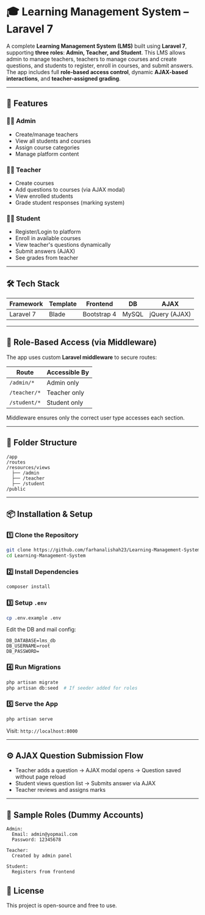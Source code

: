 # 🎓 Learning Management System – Laravel 7

A complete **Learning Management System (LMS)** built using **Laravel 7**, supporting **three roles**: **Admin, Teacher, and Student**. This LMS allows admin to manage teachers, teachers to manage courses and create questions, and students to register, enroll in courses, and submit answers. The app includes full **role-based access control**, dynamic **AJAX-based interactions**, and **teacher-assigned grading**.

---

## 🚀 Features

### 👨‍🏫 Admin
- Create/manage teachers
- View all students and courses
- Assign course categories
- Manage platform content

### 🧑‍🏫 Teacher
- Create courses
- Add questions to courses (via AJAX modal)
- View enrolled students
- Grade student responses (marking system)

### 👨‍🎓 Student
- Register/Login to platform
- Enroll in available courses
- View teacher's questions dynamically
- Submit answers (AJAX)
- See grades from teacher

---

## 🛠️ Tech Stack

| Framework   | Template | Frontend | DB       | AJAX |
|-------------|----------|----------|----------|------|
| Laravel 7   | Blade    | Bootstrap 4 | MySQL | jQuery (AJAX) |

---

## 🔐 Role-Based Access (via Middleware)

The app uses custom **Laravel middleware** to secure routes:

| Route         | Accessible By     |
|---------------|-------------------|
| `/admin/*`    | Admin only        |
| `/teacher/*`  | Teacher only      |
| `/student/*`  | Student only      |

Middleware ensures only the correct user type accesses each section.

---

## 📂 Folder Structure

```
/app
/routes
/resources/views
  ├── /admin
  ├── /teacher
  ├── /student
/public
```

---

## 📦 Installation & Setup

### 1️⃣ Clone the Repository

```bash
git clone https://github.com/farhanalishah23/Learning-Management-System.git
cd Learning-Management-System
```

### 2️⃣ Install Dependencies

```bash
composer install
```

### 3️⃣ Setup `.env`

```bash
cp .env.example .env
```

Edit the DB and mail config:

```env
DB_DATABASE=lms_db
DB_USERNAME=root
DB_PASSWORD=
```

### 4️⃣ Run Migrations

```bash
php artisan migrate
php artisan db:seed  # If seeder added for roles
```

### 5️⃣ Serve the App

```bash
php artisan serve
```

Visit: `http://localhost:8000`

---

## ⚙️ AJAX Question Submission Flow

- Teacher adds a question → AJAX modal opens → Question saved without page reload  
- Student views question list → Submits answer via AJAX  
- Teacher reviews and assigns marks

---

## 🧪 Sample Roles (Dummy Accounts)

```text
Admin:
  Email: admin@yopmail.com
  Password: 12345678

Teacher:
  Created by admin panel

Student:
  Registers from frontend
```


## 📄 License

This project is open-source and free to use.


